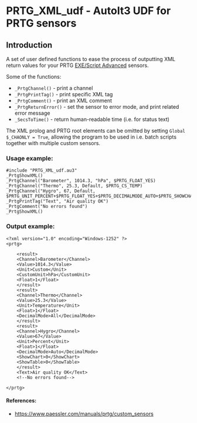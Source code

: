 # PRTG_XML_udf - AutoIt3 UDF for PRTG sensors

## Introduction

A set of user defined functions to ease the process of outputting XML return values for your PRTG [EXE/Script Advanced](https://www.paessler.com/manuals/prtg/exe_script_advanced_sensor) sensors.

Some of the functions:
* `_PrtgChannel()`      - print a channel
* `_PrtgPrintTag()`     - print specific XML tag
* `_PrtgComment()`      - print an XML comment
* `_PrtgReturnError()`  - set the sensor to error mode, and print related error message
* `_SecsToTime()`       - return human-readable time (i.e. for status text)

The XML prolog and PRTG root elements can be omitted by setting `Global $_CHAONLY = True`, allowing the program to be used in i.e. batch scripts together with multiple custom sensors.

### Usage example:
```
#include "PRTG_XML_udf.au3"
_PrtgShowXML()
_PrtgChannel("Barometer", 1014.3, "hPa", $PRTG_FLOAT_YES)
_PrtgChannel("Thermo", 25.3, Default, $PRTG_CS_TEMP)
_PrtgChannel("Hygro", 67, Default, $PRTG_UNIT_PERCENT+$PRTG_FLOAT_YES+$PRTG_DECIMALMODE_AUTO+$PRTG_SHOWCHART_NO+$PRTG_SHOWTABLE_NO)
_PrtgPrintTag("Text", "Air quality OK")
_PrtgComment("No errors found")
_PrtgShowXML()
```

### Output example:
```
<?xml version="1.0" encoding="Windows-1252" ?>
<prtg>

    <result>
    <Channel>Barometer</Channel>
    <Value>1014.3</Value>
    <Unit>Custom</Unit>
    <CustomUnit>hPa</CustomUnit>
    <Float>1</Float>
    </result>
    <result>
    <Channel>Thermo</Channel>
    <Value>25.3</Value>
    <Unit>Temperature</Unit>
    <Float>1</Float>
    <DecimalMode>All</DecimalMode>
    </result>
    <result>
    <Channel>Hygro</Channel>
    <Value>67</Value>
    <Unit>Percent</Unit>
    <Float>1</Float>
    <DecimalMode>Auto</DecimalMode>
    <ShowChart>0</ShowChart>
    <ShowTable>0</ShowTable>
    </result>
    <Text>Air quality OK</Text>
    <!--No errors found-->

</prtg>
```

#### References:
* https://www.paessler.com/manuals/prtg/custom_sensors
